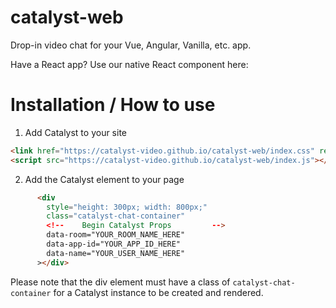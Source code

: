 # catalyst-web
Drop-in video chat for your Vue, Angular, Vanilla, etc. app.

Have a React app? Use our native React component here: 


# Installation / How to use
1. Add Catalyst to your site 
```html
<link href="https://catalyst-video.github.io/catalyst-web/index.css" rel="stylesheet" />
<script src="https://catalyst-video.github.io/catalyst-web/index.js"></script>
```
2. Add the Catalyst element to your page
```html
      <div
        style="height: 300px; width: 800px;"
        class="catalyst-chat-container"
        <!--    Begin Catalyst Props         -->
        data-room="YOUR_ROOM_NAME_HERE"
        data-app-id="YOUR_APP_ID_HERE"
        data-name="YOUR_USER_NAME_HERE"
      ></div>
```
Please note that the div element must have a class of `catalyst-chat-container` for a Catalyst instance to be created and rendered.

